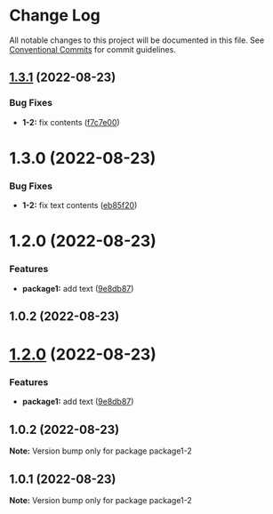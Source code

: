 # Change Log

All notable changes to this project will be documented in this file.
See [Conventional Commits](https://conventionalcommits.org) for commit guidelines.

## [1.3.1](https://github.com/sterashima78/lerna-release-test/compare/package1-2@1.3.0...package1-2@1.3.1) (2022-08-23)

### Bug Fixes

* **1-2:** fix contents ([f7c7e00](https://github.com/sterashima78/lerna-release-test/commit/f7c7e004f6bee17b2dca062fc40c5b5ba7cd0fb4))

# 1.3.0 (2022-08-23)

### Bug Fixes

* **1-2:** fix text contents ([eb85f20](https://github.com/sterashima78/lerna-release-test/commit/eb85f201ef40c1a9113c587fd259074dcc05d297))

# 1.2.0 (2022-08-23)

### Features

* **package1:** add text ([9e8db87](https://github.com/sterashima78/lerna-release-test/commit/9e8db875b3cb5f392d3e3888eb67d4dbff06cbb6))

## 1.0.2 (2022-08-23)

# [1.2.0](https://github.com/sterashima78/lerna-release-test/compare/v1.1.1...v1.2.0) (2022-08-23)

### Features

* **package1:** add text ([9e8db87](https://github.com/sterashima78/lerna-release-test/commit/9e8db875b3cb5f392d3e3888eb67d4dbff06cbb6))

## 1.0.2 (2022-08-23)

**Note:** Version bump only for package package1-2

## 1.0.1 (2022-08-23)

**Note:** Version bump only for package package1-2
